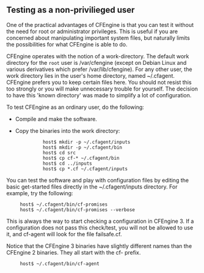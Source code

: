 ## Testing as a non-privilieged user

One of the practical advantages of CFEngine is that you can test it
without the need for root or administrator privileges. This is useful if you are concerned about manipulating important system files, but naturally limits the possibilities for what CFEngine is able to do.

CFEngine operates with the notion of a work-directory. The default
work directory for the `root` user is /var/cfengine (except on
Debian Linux and various derivatives which prefer
/var/lib/cfengine). For any other user, the work directory lies in
the user's home directory, named \~/.cfagent. CFEngine prefers you
to keep certain files here. You should not resist this too strongly
or you will make unnecessary trouble for yourself. The decision to
have this 'known directory' was made to simplify a lot of
configuration.

To test CFEngine as an ordinary user, do the following:

-   Compile and make the software.
-   Copy the binaries into the work directory:

                  host$ mkdir -p ~/.cfagent/inputs
                  host$ mkdir -p ~/.cfagent/bin
                  host$ cd src
                  host$ cp cf-* ~/.cfagent/bin
                  host$ cd ../inputs
                  host$ cp *.cf ~/.cfagent/inputs


You can test the software and play with configuration files by
editing the basic get-started files directly in the
\~/.cfagent/inputs directory. For example, try the following:

         host$ ~/.cfagent/bin/cf-promises
         host$ ~/.cfagent/bin/cf-promises --verbose

This is always the way to start checking a configuration in
CFEngine 3. If a configuration does not pass this check/test, you
will not be allowed to use it, and cf-agent will look for the file
failsafe.cf.

Notice that the CFEngine 3 binaries have slightly different names
than the CFEngine 2 binaries. They all start with the cf- prefix.

         host$ ~/.cfagent/bin/cf-agent

